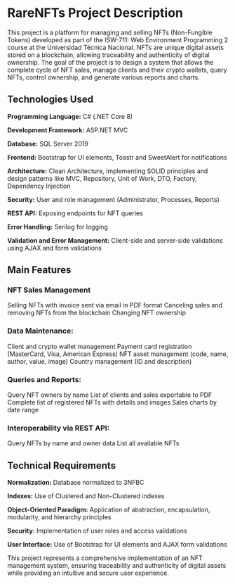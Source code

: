 # RareNFTs Project Description
This project is a platform for managing and selling NFTs (Non-Fungible Tokens) developed as part of the ISW-711: Web Environment Programming 2 course at the Universidad Técnica Nacional. NFTs are unique digital assets stored on a blockchain, allowing traceability and authenticity of digital ownership. The goal of the project is to design a system that allows the complete cycle of NFT sales, manage clients and their crypto wallets, query NFTs, control ownership, and generate various reports and charts.

## Technologies Used
**Programming Language:** C# (.NET Core 8)

**Development Framework:** ASP.NET MVC

**Database:** SQL Server 2019

**Frontend:** Bootstrap for UI elements, Toastr and SweetAlert for notifications

**Architecture:** Clean Architecture, implementing SOLID principles and design patterns like MVC, Repository, Unit of Work, DTO, Factory, Dependency Injection

**Security:** User and role management (Administrator, Processes, Reports)

**REST API:** Exposing endpoints for NFT queries

**Error Handling:** Serilog for logging

**Validation and Error Management:** Client-side and server-side validations using AJAX and form validations

## Main Features
### NFT Sales Management

Selling NFTs with invoice sent via email in PDF format
Canceling sales and removing NFTs from the blockchain
Changing NFT ownership

### Data Maintenance:

Client and crypto wallet management
Payment card registration (MasterCard, Visa, American Express)
NFT asset management (code, name, author, value, image)
Country management (ID and description)

### Queries and Reports:

Query NFT owners by name
List of clients and sales exportable to PDF
Complete list of registered NFTs with details and images
Sales charts by date range

### Interoperability via REST API:

Query NFTs by name and owner data
List all available NFTs

## Technical Requirements
**Normalization:** Database normalized to 3NFBC

**Indexes:** Use of Clustered and Non-Clustered indexes

**Object-Oriented Paradigm:** Application of abstraction, encapsulation, modularity, and hierarchy principles

**Security:** Implementation of user roles and access validations

**User Interface:** Use of Bootstrap for UI elements and AJAX form validations

This project represents a comprehensive implementation of an NFT management system, ensuring traceability and authenticity of digital assets while providing an intuitive and secure user experience.
 
